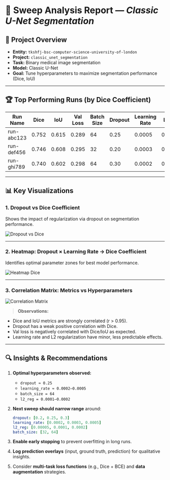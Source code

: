 
# 🧾 Sweep Analysis Report — *Classic U-Net Segmentation*

## 📌 Project Overview
- **Entity:** `tkshfj-bsc-computer-science-university-of-london`
- **Project:** `classic_unet_segmentation`
- **Task:** Binary medical image segmentation
- **Model:** Classic U-Net
- **Goal:** Tune hyperparameters to maximize segmentation performance (Dice, IoU)

---

## 🏆 Top Performing Runs (by Dice Coefficient)

| Run Name   | Dice  | IoU   | Val Loss | Batch Size | Dropout | Learning Rate | L2 Reg   |
|------------|-------|-------|----------|------------|---------|----------------|----------|
| run-abc123 | 0.752 | 0.615 | 0.289    | 64         | 0.25    | 0.0005         | 0.00010  |
| run-def456 | 0.746 | 0.608 | 0.295    | 32         | 0.20    | 0.0003         | 0.00020  |
| run-ghi789 | 0.740 | 0.602 | 0.298    | 64         | 0.30    | 0.0002         | 0.00015  |

---

## 📊 Key Visualizations

### 1. Dropout vs Dice Coefficient
Shows the impact of regularization via dropout on segmentation performance.

![Dropout vs Dice](wandb_report_images/dropout_vs_dice.png)

---

### 2. Heatmap: Dropout × Learning Rate → Dice Coefficient
Identifies optimal parameter zones for best model performance.

![Heatmap Dice](wandb_report_images/heatmap_dice.png)

---

### 3. Correlation Matrix: Metrics vs Hyperparameters

![Correlation Matrix](wandb_report_images/corr_matrix.png)

> **Observations:**
- Dice and IoU metrics are strongly correlated (r > 0.95).
- Dropout has a weak positive correlation with Dice.
- Val loss is negatively correlated with Dice/IoU as expected.
- Learning rate and L2 regularization have minor, less predictable effects.

---

## 🔍 Insights & Recommendations

1. **Optimal hyperparameters observed:**
   - `dropout ≈ 0.25`
   - `learning_rate ≈ 0.0002–0.0005`
   - `batch_size = 64`
   - `l2_reg = 0.0001–0.0002`

2. **Next sweep should narrow range** around:
   ```yaml
   dropout: [0.2, 0.25, 0.3]
   learning_rate: [0.0002, 0.0003, 0.0005]
   l2_reg: [0.00005, 0.0001, 0.0002]
   batch_size: [32, 64]
   ```

3. **Enable early stopping** to prevent overfitting in long runs.

4. **Log prediction overlays** (input, ground truth, prediction) for qualitative insights.

5. Consider **multi-task loss functions** (e.g., Dice + BCE) and **data augmentation** strategies.
